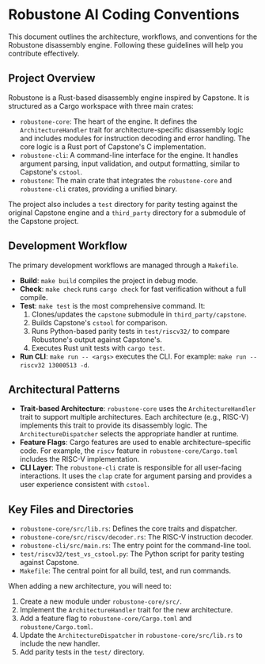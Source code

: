 # Robustone AI Coding Conventions

This document outlines the architecture, workflows, and conventions for the Robustone disassembly engine. Following these guidelines will help you contribute effectively.

## Project Overview

Robustone is a Rust-based disassembly engine inspired by Capstone. It is structured as a Cargo workspace with three main crates:

- `robustone-core`: The heart of the engine. It defines the `ArchitectureHandler` trait for architecture-specific disassembly logic and includes modules for instruction decoding and error handling. The core logic is a Rust port of Capstone's C implementation.
- `robustone-cli`: A command-line interface for the engine. It handles argument parsing, input validation, and output formatting, similar to Capstone's `cstool`.
- `robustone`: The main crate that integrates the `robustone-core` and `robustone-cli` crates, providing a unified binary.

The project also includes a `test` directory for parity testing against the original Capstone engine and a `third_party` directory for a submodule of the Capstone project.

## Development Workflow

The primary development workflows are managed through a `Makefile`.

- **Build**: `make build` compiles the project in debug mode.
- **Check**: `make check` runs `cargo check` for fast verification without a full compile.
- **Test**: `make test` is the most comprehensive command. It:
    1. Clones/updates the `capstone` submodule in `third_party/capstone`.
    2. Builds Capstone's `cstool` for comparison.
    3. Runs Python-based parity tests in `test/riscv32/` to compare Robustone's output against Capstone's.
    4. Executes Rust unit tests with `cargo test`.
- **Run CLI**: `make run -- <args>` executes the CLI. For example: `make run -- riscv32 13000513 -d`.

## Architectural Patterns

- **Trait-based Architecture**: `robustone-core` uses the `ArchitectureHandler` trait to support multiple architectures. Each architecture (e.g., RISC-V) implements this trait to provide its disassembly logic. The `ArchitectureDispatcher` selects the appropriate handler at runtime.
- **Feature Flags**: Cargo features are used to enable architecture-specific code. For example, the `riscv` feature in `robustone-core/Cargo.toml` includes the RISC-V implementation.
- **CLI Layer**: The `robustone-cli` crate is responsible for all user-facing interactions. It uses the `clap` crate for argument parsing and provides a user experience consistent with `cstool`.

## Key Files and Directories

- `robustone-core/src/lib.rs`: Defines the core traits and dispatcher.
- `robustone-core/src/riscv/decoder.rs`: The RISC-V instruction decoder.
- `robustone-cli/src/main.rs`: The entry point for the command-line tool.
- `test/riscv32/test_vs_cstool.py`: The Python script for parity testing against Capstone.
- `Makefile`: The central point for all build, test, and run commands.

When adding a new architecture, you will need to:
1. Create a new module under `robustone-core/src/`.
2. Implement the `ArchitectureHandler` trait for the new architecture.
3. Add a feature flag to `robustone-core/Cargo.toml` and `robustone/Cargo.toml`.
4. Update the `ArchitectureDispatcher` in `robustone-core/src/lib.rs` to include the new handler.
5. Add parity tests in the `test/` directory.

